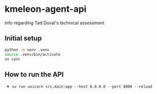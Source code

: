 # kmeleon-agent-api

Info regarding Tad Duval's technical assessment

## Initial setup

```sh
python -m venv .venv
source .venv/bin/activate
uv sync
```

## How to run the API

- `uv run uvicorn src.main:app --host 0.0.0.0 --port 8000 --reload`
